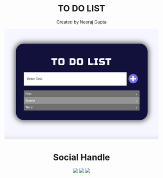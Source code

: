 <h1 align="center"> TO DO LIST </h1>
<p align="center">Created by Neeraj Gupta</p>
<div align="center"><img src="./Screenshot/landing.png"></div>
<div align="center">
<h1 align="center">Social Handle</h1>
<a href="https://www.instagram.com/_neeraj.gupta_/"><img src="https://img.icons8.com/fluent/48/000000/instagram-new.png"/></a>
<a href="https://twitter.com/_neeraj2001_"><img src="https://img.icons8.com/fluent/48/000000/twitter.png"/></a>
<a href="mailto: gneeraj32595@gmail.com"><img src="https://img.icons8.com/fluent/48/000000/gmail.png"/></a>
</div>

